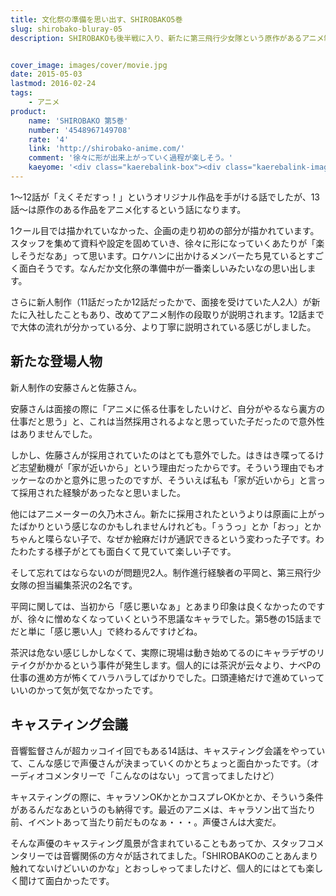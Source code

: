 ```yaml
---
title: 文化祭の準備を思い出す、SHIROBAKO5巻
slug: shirobako-bluray-05
description: SHIROBAKOも後半戦に入り、新たに第三飛行少女隊という原作があるアニメ制作の話に入ります。スタッフを集めて、美術やキャラクターの色彩が決まって徐々に形になっていく感じが、なんだか文化祭の準備をしているときを思い出しました。


cover_image: images/cover/movie.jpg
date: 2015-05-03
lastmod: 2016-02-24
tags: 
    - アニメ
product:
    name: 'SHIROBAKO 第5巻'
    number: '4548967149708'
    rate: '4'
    link: 'http://shirobako-anime.com/'
    comment: '徐々に形が出来上がっていく過程が楽しそう。'
    kaeyome: '<div class="kaerebalink-box"><div class="kaerebalink-image"><a href="http://www.amazon.co.jp/exec/obidos/ASIN/B00OJXVVG6/illusionspace-22/ref=nosim/" rel="nofollow" target="_blank"><img src="http://ecx.images-amazon.com/images/I/41pGzACesoL._SL160_.jpg" style="border: none;" /></a></div><div class="kaerebalink-info"><div class="kaerebalink-name"><a href="http://www.amazon.co.jp/exec/obidos/ASIN/B00OJXVVG6/illusionspace-22/ref=nosim/" rel="nofollow" target="_blank">SHIROBAKO 第5巻 (初回生産限定版) [Blu-ray]</a><div class="kaerebalink-powered-date">posted with <a href="http://kaereba.com" rel="nofollow" target="_blank">カエレバ</a></div></div><div class="kaerebalink-detail">木村珠莉 ワーナー・ブラザース・ホームエンターテイメント 2015-04-22    </div><div class="kaerebalink-link1"><div class="shoplinkamazon"><a href="http://www.amazon.co.jp/gp/search?keywords=SHIROBAKO%81%405%8A%AA%81%40Blu-ray&__mk_ja_JP=%83J%83%5E%83J%83i&tag=illusionspace-22" rel="nofollow" target="_blank">Amazon</a></div><div class="shoplinkrakuten"><a href="http://hb.afl.rakuten.co.jp/hgc/0e95387f.f2aef20d.0e953880.25e412bd/?pc=http%3A%2F%2Fsearch.rakuten.co.jp%2Fsearch%2Fmall%2FSHIROBAKO%25E3%2580%25805%25E5%25B7%25BB%25E3%2580%2580Blu-ray%2F-%2Ff.1-p.1-s.1-sf.0-st.A-v.2%3Fx%3D0%26scid%3Daf_ich_link_urltxt%26m%3Dhttp%3A%2F%2Fm.rakuten.co.jp%2F" rel="nofollow" target="_blank">楽天市場</a></div><div class="shoplinkyahoo"><a href="http://ck.jp.ap.valuecommerce.com/servlet/referral?sid=3085416&pid=882193779&vc_url=http%3A%2F%2Fsearch.shopping.yahoo.co.jp%2Fsearch%3Fp%3DSHIROBAKO%25E3%2580%25805%25E5%25B7%25BB%25E3%2580%2580Blu-ray" rel="nofollow"  target="_blank">Yahooショッピング<img src="http://ad.jp.ap.valuecommerce.com/servlet/gifbanner?sid=3085416&pid=882193779" height="1" width="1" border="0"></a></div></div></div><div class="booklink-footer" style="clear: left"></div></div>'
---
```


1〜12話が「えくそだすっ！」というオリジナル作品を手がける話でしたが、13話〜は原作のある作品をアニメ化するという話になります。

1クール目では描かれていなかった、企画の走り初めの部分が描かれています。スタッフを集めて資料や設定を固めていき、徐々に形になっていくあたりが「楽しそうだなあ」って思います。ロケハンに出かけるメンバーたち見ているとすごく面白そうです。なんだか文化祭の準備中が一番楽しいみたいなの思い出します。

さらに新人制作（11話だったか12話だったかで、面接を受けていた人2人）が新たに入社したこともあり、改めてアニメ制作の段取りが説明されます。12話までで大体の流れが分かっている分、より丁寧に説明されている感じがしました。


## 新たな登場人物


新人制作の安藤さんと佐藤さん。

安藤さんは面接の際に「アニメに係る仕事をしたいけど、自分がやるなら裏方の仕事だと思う」と、これは当然採用されるよなと思っていた子だったので意外性はありませんでした。

しかし、佐藤さんが採用されていたのはとても意外でした。はきはき喋ってるけど志望動機が「家が近いから」という理由だったからです。そういう理由でもオッケーなのかと意外に思ったのですが、そういえば私も「家が近いから」と言って採用された経験があったなと思いました。

他にはアニメーターの久乃木さん。新たに採用されたというよりは原画に上がったばかりという感じなのかもしれませんけれども。「ぅうっ」とか「おっ」とかちゃんと喋らない子で、なぜか絵麻だけが通訳できるという変わった子です。わたわたする様子がとても面白くて見ていて楽しい子です。

そして忘れてはならないのが問題児2人。制作進行経験者の平岡と、第三飛行少女隊の担当編集茶沢の2名です。

平岡に関しては、当初から「感じ悪いなぁ」とあまり印象は良くなかったのですが、徐々に憎めなくなっていくという不思議なキャラでした。第5巻の15話までだと単に「感じ悪い人」で終わるんですけどね。

茶沢は危ない感じしかしなくて、実際に現場は動き始めてるのにキャラデザのリテイクがかかるという事件が発生します。個人的には茶沢が云々より、ナベPの仕事の進め方が怖くてハラハラしてばかりでした。口頭連絡だけで進めていっていいのかって気が気でなかったです。


## キャスティング会議


音響監督さんが超カッコイイ回でもある14話は、キャスティング会議をやっていて、こんな感じで声優さんが決まっていくのかとちょっと面白かったです。（オーディオコメンタリーで「こんなのはない」って言ってましたけど）

キャスティングの際に、キャラソンOKかとかコスプレOKかとか、そういう条件があるんだなあというのも納得です。最近のアニメは、キャラソン出て当たり前、イベントあって当たり前だものなぁ・・・。声優さんは大変だ。

そんな声優のキャスティング風景が含まれていることもあってか、スタッフコメンタリーでは音響関係の方々が話されてました。「SHIROBAKOのことあんまり触れてないけどいいのかな」とおっしゃってましたけど、個人的にはとても楽しく聞けて面白かったです。


  